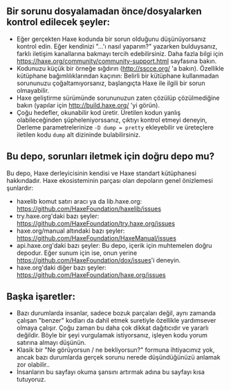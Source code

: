 ## Bir sorunu dosyalamadan önce/dosyalarken kontrol edilecek şeyler:

- Eğer gerçekten Haxe kodunda bir sorun olduğunu düşünüyorsanız kontrol edin. Eğer kendinizi "...'ı nasıl yaparım?" yazarken bulduysanız, farklı iletişim kanallarına bakmayı tercih edebilirsiniz. Daha fazla bilgi için https://haxe.org/community/community-support.html sayfasına bakın.
- Kodunuzu küçük bir örneğe sığdırın (http://sscce.org/ 'a bakın). Özellikle kütüphane bağımlılıklarından kaçının: Belirli bir kütüphane kullanmadan sorununuzu çoğaltamıyorsanız, başlangıçta Haxe ile ilgili bir sorun olmayabilir.
- Haxe geliştirme sürümünde sorununuzun zaten çözülüp çözülmediğine bakın (yapılar için http://build.haxe.org/ 'yi görün).
- Çoğu hedefler, okunabilir kod üretir. Üretilen kodun yanlış olabileceğinden şüpheleniyorssanız, çıktıyı kontrol etmeyi deneyin, Derleme parametrelerinize `-D dump = pretty` ekleyebilir ve üreteçlere iletilen kodu `dump` alt dizininde bulabilirsiniz.

<!--## Things to check before/while filing an issue:

- Check if you actually suspect that there's an issue in the Haxe code. If you find yourself writing "How do I..." you may want to consider a different communication channel. Refer to https://haxe.org/community/community-support.html for more information.
- Reduce your code to a minimal example (see http://sscce.org/). In particular avoid library dependencies: If you cannot reproduce your issue without using a specific library, it might not be a Haxe issue to begin with.
- Check if your problems are already resolved in the Haxe development version (for builds see http://build.haxe.org/).
- Most targets produce readable code. If you suspect the generated code to be wrong, try checking the output. Note that you can add `-D dump=pretty` to your compilation parameters and find the code which is passed to the generators in a `dump` subdirectory.-->

## Bu depo, sorunları iletmek için doğru depo mu?

Bu depo, Haxe derleyicisinin kendisi ve Haxe standart kütüphanesi hakkındadır. Haxe ekosisteminin parçası olan depoların genel önizlemesi şunlardır:

* haxelib komut satırı aracı ya da lib.haxe.org: <https://github.com/HaxeFoundation/haxelib/issues>
* try.haxe.org'daki bazı şeyler: <https://github.com/HaxeFoundation/try.haxe.org/issues>
* haxe.org/manual altındaki bazı şeyler: <https://github.com/HaxeFoundation/HaxeManual/issues>
* api.haxe.org'daki bazı şeyler: Bu depo, içerik için muhtemelen doğru depodur. Eğer sunum için ise, onun yerine <https://github.com/HaxeFoundation/dox/issues>'i deneyin.
* haxe.org'daki diğer bazı şeyler: <https://github.com/HaxeFoundation/haxe.org/issues>

<!--## Is this the right repository to report the issue?

This repository is about the Haxe compiler itself and the Haxe standard library. Here's an overview of repositories that are part of the Haxe ecosystem:

* The haxelib command line tool or lib.haxe.org: <https://github.com/HaxeFoundation/haxelib/issues>
* Something on try.haxe.org: <https://github.com/HaxeFoundation/try.haxe.org/issues>
* Something under haxe.org/manual: <https://github.com/HaxeFoundation/HaxeManual/issues>
* Something on api.haxe.org: For content this is probably the right repository. If it's about the representation, try <https://github.com/HaxeFoundation/dox/issues> instead.
* Something else on haxe.org: <https://github.com/HaxeFoundation/haxe.org/issues> -->

## Başka işaretler:

- Bazı durumlarda insanlar, sadece bozuk parçaları değil, aynı zamanda çalışan "benzer" kodları da dahil etmek suretiyle özellikle yardımsever olmaya çalışır. Çoğu zaman bu daha çok dikkat dağıtıcıdır ve yararlı değildir. Böyle bir şeyi vurgulamak istiyorsanız, işleyen kodu yorum satırına almayı düşünün.
- Klasik bir "Ne görüyorsun / ne bekliyorsun?" formuna ihtiyacımız yok, ancak bazı durumlarda gerçek sorunu nerede düşündüğünüzü anlamak zor olabilir..
- İnsanların bu sayfayı okuma şansını artırmak adına bu sayfayı kısa tutuyoruz.
